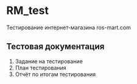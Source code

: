 # RM_test
Тестирование интернет-магазина ros-mart.com

## Тестовая документация
1. Задание на тестирование
1. План тестирования
1. Отчёт по итогам тестирования
